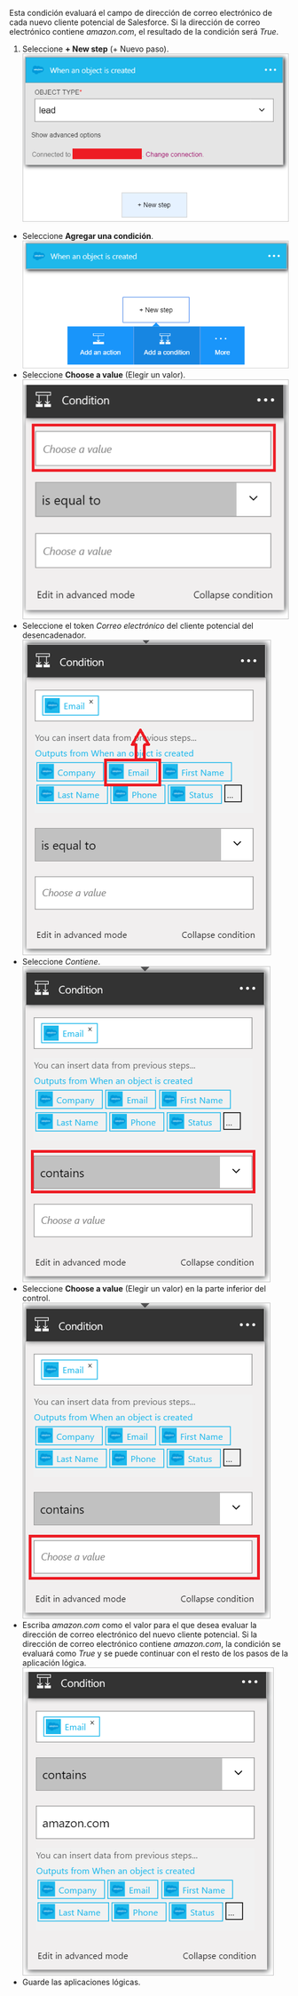 Esta condición evaluará el campo de dirección de correo electrónico de cada nuevo cliente potencial de Salesforce. Si la dirección de correo electrónico contiene *amazon.com*, el resultado de la condición será *True*.

1. Seleccione **+ New step** (+ Nuevo paso).  
![Imagen 1 de condición de Salesforce](./media/connectors-create-api-salesforce/condition-1.png)  
- Seleccione **Agregar una condición**.  
![Imagen 2 de condición de Salesforce](./media/connectors-create-api-salesforce/condition-2.png)  
- Seleccione **Choose a value** (Elegir un valor).  
![Imagen 3 de condición de Salesforce](./media/connectors-create-api-salesforce/condition-3.png)  
- Seleccione el token *Correo electrónico* del cliente potencial del desencadenador.  
![Imagen 4 de condición de Salesforce](./media/connectors-create-api-salesforce/condition-4.png)  
- Seleccione *Contiene*.  
![Imagen 5 de condición de Salesforce](./media/connectors-create-api-salesforce/condition-5.png)  
- Seleccione **Choose a value** (Elegir un valor) en la parte inferior del control.  
![Imagen 6 de condición de Salesforce](./media/connectors-create-api-salesforce/condition-6.png)  
- Escriba *amazon.com* como el valor para el que desea evaluar la dirección de correo electrónico del nuevo cliente potencial. Si la dirección de correo electrónico contiene *amazon.com*, la condición se evaluará como *True* y se puede continuar con el resto de los pasos de la aplicación lógica.  
![Imagen 7 de condición de Salesforce](./media/connectors-create-api-salesforce/condition-7.png)  
- Guarde las aplicaciones lógicas.

<!---HONumber=AcomDC_0727_2016-->
